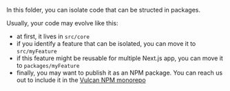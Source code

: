 In this folder, you can isolate code that can be structed in packages.

Usually, your code may evolve like this:

- at first, it lives in `src/core`
- if you identify a feature that can be isolated, you can move it to `src/myFeature`
- if this feature might be reusable for multiple Next.js app, you can move it to `packages/myFeature`
- finally, you may want to publish it as an NPM package. You can reach us out to include it in the [Vulcan NPM monorepo](https://github.com/VulcanJS/vulcan-npm)